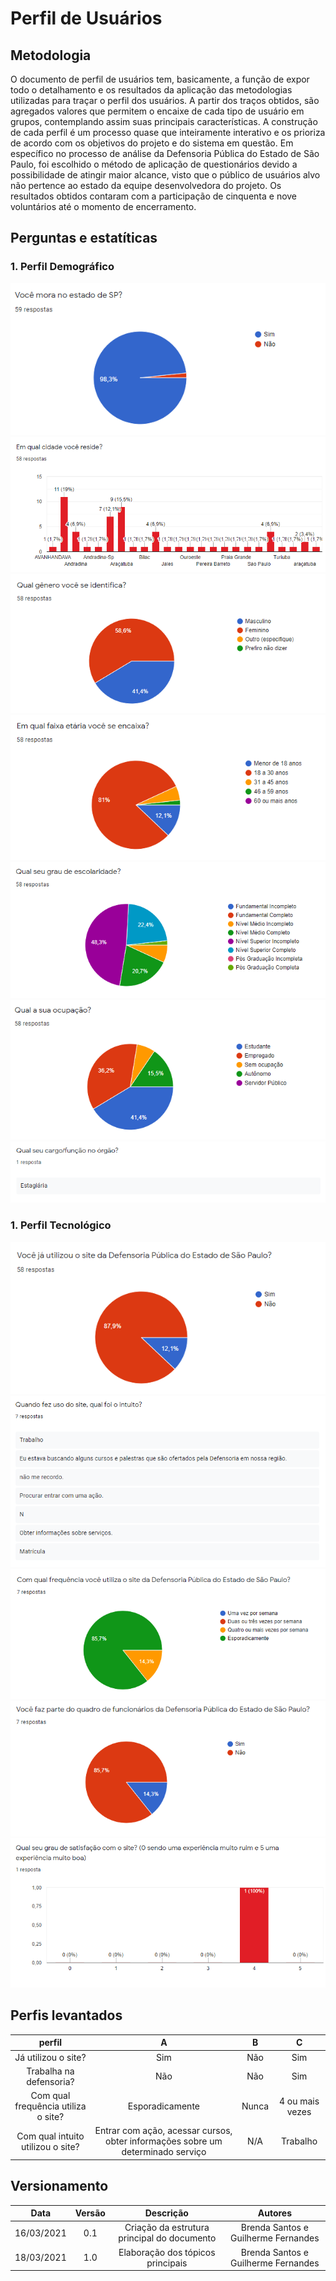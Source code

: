 # Perfil de Usuários 

## Metodologia
O documento de perfil de usuários tem, basicamente, a função de expor todo o detalhamento e os resultados da aplicação das metodologias utilizadas para traçar o perfil dos usuários. A partir dos traços obtidos, são agregados valores que permitem o encaixe de cada tipo de usuário em grupos, contemplando assim suas principais características. A construção de cada perfil é um processo quase que inteiramente interativo e os prioriza de acordo com os objetivos do projeto e do sistema em questão. Em específico no processo de análise da Defensoria Pública do Estado de São Paulo, foi escolhido o método de aplicação de questionários devido a possibilidade de atingir maior alcance, visto que o público de usuários alvo não pertence ao estado da equipe desenvolvedora do projeto. Os resultados obtidos contaram com a participação de cinquenta e nove voluntários até o momento de encerramento.

## Perguntas e estatíticas
### 1. Perfil Demográfico
![Pergunta 1](../assets/questionario_perfil_de_usuario/pergunta1.png)
![Pergunta 2](../assets/questionario_perfil_de_usuario/pergunta2.png)
![Pergunta 3](../assets/questionario_perfil_de_usuario/pergunta3.png)
![Pergunta 4](../assets/questionario_perfil_de_usuario/pergunta4.png)
![Pergunta 5](../assets/questionario_perfil_de_usuario/pergunta5.png)
![Pergunta 6](../assets/questionario_perfil_de_usuario/pergunta6.png)
![Pergunta 11](../assets/questionario_perfil_de_usuario/pergunta11.png)


### 1. Perfil Tecnológico
![Pergunta 7](../assets/questionario_perfil_de_usuario/pergunta7.png)
![Pergunta 8](../assets/questionario_perfil_de_usuario/pergunta8.png)
![Pergunta 9](../assets/questionario_perfil_de_usuario/pergunta9.png)
![Pergunta 10](../assets/questionario_perfil_de_usuario/pergunta10.png)
![Pergunta 12](../assets/questionario_perfil_de_usuario/pergunta12.png)

## Perfis levantados
|                perfil             |        A        |         B         |          C         |
| :-------------------------------: | :-------------: | :---------------: | :----------------: |
|Já utilizou o site?                |       Sim       |        Não        |         Sim        |
|Trabalha na defensoria?            |       Não       |        Não        |         Sim        |
|Com qual frequência utiliza o site?| Esporadicamente |       Nunca       |   4 ou mais vezes  |
|Com qual intuito utilizou o site?  |Entrar com ação, acessar cursos, obter informações sobre um determinado serviço                 |      N/A        |     Trabalho      |

## Versionamento
|   Data   | Versão |                   Descrição                  |              Autores              |
| :------: | :----: | :------------------------------------------: | :-------------------------------: |
|16/03/2021|   0.1  | Criação da estrutura principal do documento  |Brenda Santos e Guilherme Fernandes|
|18/03/2021|   1.0  |       Elaboração dos tópicos principais      |Brenda Santos e Guilherme Fernandes|
